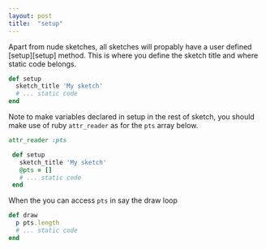```yaml
---
layout: post
title:  "setup"
---
```

Apart from nude sketches, all sketches will propably have a user defined [setup][setup] method. This is where you define the sketch title and where static code belongs.

```ruby
def setup
  sketch_title 'My sketch'
  # ... static code
end
```

 Note to make variables declared in setup in the rest of sketch, you should make use of ruby `attr_reader` as for the `pts` array below.

```ruby
attr_reader :pts

 def setup
   sketch_title 'My sketch'
   @pts = []
   # ... static code
 end
 ```  

 When the you can access `pts` in say the draw loop

 ```ruby
 def draw
   p pts.length
   # ... static code
 end
 ```  

[settings]:https://processing.org/reference/setup_.html
